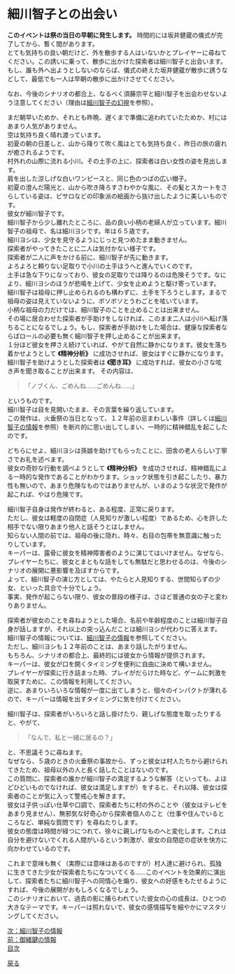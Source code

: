 # 細川智子との出会い  
  
**このイベントは祭の当日の早朝に発生します。**
時間的には坂井健蔵の儀式が完了してから、暫く間があります。  
とても気持ちの良い朝だけど、外を散歩する人はいないかとプレイヤーに尋ねてください。この誘いに乗って、散歩に出かけた探索者は細川智子と出会います。  
もし、誰も外へ出ようとしないのならば、儀式の終えた坂井健蔵が散歩に誘うなどして、最低でも一人は早朝の散歩に出かけさせてください。  
  
なお、今後のシナリオの都合上、なるべく須藤宗平と細川智子を出会わせないよう注意してください（理由は[細川智子の幻視]()を参照）。  
  
まだ朝早いためか、それとも昨晩、遅くまで準備に追われていたためか、村にはあまり人気がありません。  
空は気持ち良く晴れ渡っています。  
初夏の朝の日差しと、山から降りて吹く風はとても気持ち良く、昨日の旅の疲れが癒されるようです。  
村外れの山際に流れる小川。その土手の上に、探索者は白い女性の姿を見出します。  
肩を出した涼しげな白いワンピースと、同じ色のつばの広い帽子。  
初夏の澄んだ陽光と、山から吹き降ろすさわやかな風に、その髪とスカートをさらしている姿は、ピサロなどの印象派の絵画から抜け出したように美しいものです。  
彼女が細川智子です。  
細川智子から少し離れたところに、品の良い小柄の老婦人が立っています。細川智子の祖母で、名は細川ヨシです。年は６５歳です。  
細川ヨシは、少女を見守るようにじっと見つめたまま動きません。  
探索者がやってきたことに二人は気付かない様子です。  
探索者が二人に声をかける前に、細川智子が先に動きます。  
よろよろと頼りない足取りで小川の土手ほうへと進んでいくのです。  
土手は急な下りになっており、彼女の足取りでは降りるのは危険そうです。なにより、細川ヨシのほうが悲鳴を上げて、少女を止めようと駆け寄っています。  
細川智子は祖母に押し止められるのも構わずに、土手を下ろうとします。まるで祖母の姿は見えていないように、ボソボソとうわごとを呟いています。  
小柄な祖母の力だけでは、細川智子のことを止めることは出来ません。  
その場に居合わせた探索者が手助けをしなければ、このまま二人は小川へ転げ落ちることになるでしょう。もし、探索者が手助けをした場合は、健康な探索者ならばロールの必要も無く細川智子を押し止めることが出来ます。  
１分ほど彼女を押さえ続けていれば、やがて自然に静かになります。彼女を落ち着かせようとして **《精神分析》** に成功させれば、彼女はすぐに静かになります。  
細川智子を助けようとした探索者は **《聞き耳》** に成功すれば、彼女の小さな呟き声を聞き取ることが出来ます。 その内容は、  

>「ノブくん、ごめんね……ごめんね……」  

というものです。  
細川智子は目を見開いたまま、その言葉を繰り返しています。  
この発作は、火垂祭の当日となって、１２年前の忌まわしい事件（詳しくは[細川智子の情報]()を参照）を断片的に思い出してしまい、一時的に精神錯乱を起こしたのです。  
  
どちらにせよ、細川ヨシは孫娘を助けてもらったことに、田舎の老人らしい丁寧さでお礼を述べます。  
彼女の奇妙な行動を調べようとして **《精神分析》** を成功させれば、精神錯乱による一時的な発作であることがわかります。ショック状態を引き起こしたり、暴力性も無いので、あまり危険なものではありませんが、いまのような状況で発作が起これば、やはり危険です。  
  
細川智子自身は発作が終わると、ある程度、正常に戻ります。  
ただし、彼女は軽度の自閉症（人見知りが激しい程度）であるため、心を許した相手でない限りあまり他人と話そうとはしません。  
知らない人間の前では、祖母の後に隠れ、時々、右目の包帯を無意識に触ったりしています。  
キーパーは、露骨に彼女を精神障害者のように演じてはいけません。なぜなら、プレイヤーたちに、彼女とまともな話をしても無駄だと思わせるのは、今後のシナリオの展開に悪影響を及ぼすからです。  
よって、細川智子の演じ方としては、やたらと人見知りする、世間知らずの少女、といった具合で十分でしょう。  
事実、発作が起こらない限り、彼女の普段の様子は、さほど普通の女の子と変わりありません。  
  
探索者が彼女のことを尋ねようとした場合、名前や年齢程度のことは細川智子自身が話しますが、それ以上の突っ込んだことは細川ヨシが代わりに答えます。  
細川智子の情報については、[細川智子の情報]()を参照してください。  
ただし、細川ヨシも１２年前のことは、あまり話したがりません。  
もちろん、シナリオの都合上、最終的には彼女から情報が提供されます。  
キーパーは、彼女が口を開くタイミングを便利に自由に決めて構いません。  
プレイヤーが探索に行き詰まった時、プレイがだらけた時など、ゲームに刺激を取戻すために、この情報を利用してください。  
逆に、あまりいろいろな情報が一度に出てしまうと、個々のインパクトが薄れるので、キーパーは情報を出すタイミングに気を付けてください。  
  
細川智子は、探索者がいろいろと話し掛けたり、親しげな態度を取ったりすると、やがて、  

>「なんで、私と一緒に居るの？」  

と、不思議そうに尋ねます。  
なぜなら、５歳のときの火垂祭の事故から、ずっと彼女は村人たちから避けられてきたため、祖母以外の人と長く話したことはないのです。  
この質問に、探索者の誰かが細川智子の満足するような解答（といっても、よほどひどいものでなければ、彼女は満足しますが）をすると、それ以降、彼女は探索者のことが気に入って警戒心を解きます。  
彼女は子供っぽい仕草や口調で、探索者たちに村の外のことや（彼女はテレビをあまり見ません）、無邪気な好奇心から探索者個人のこと（仕事や住んでいるところなど、単純な質問です）を尋ねたりします。  
彼女の態度は時間が経つにつれて、徐々に親しげなものへと変化します。これは自分を避けないでくれる人間がいるという刺激が、彼女の自閉症の症状を快方に向かわせているのです。  
  
これまで意味も無く（実際には意味はあるのですが）村人達に避けられ、孤独に生きてきた少女が探索者たちになついてくる……このイベントを効果的に演出して、探索者たちに細川智子への同情心を煽り、彼女への好感をもたせるようにすれば、今後の展開がおもしろくなるでしょう。  
このシナリオにおいて、過去の影に捕らわれていた彼女の心の成長は、ひとつの大きなテーマです。キーパーは照れないで、彼女の感情描写を細やかにマスタリングしてください。  

[次：細川智子の情報](020_細川智子の情報.md)  
[前：御緒鍵の情報](018_御緒鍵の情報.md)  
[目次](004_シナリオ目次.md)  

<a href="javascript:history.back()">戻る</a>  